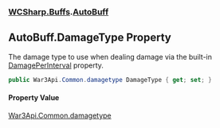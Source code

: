 ### [WCSharp.Buffs](WCSharp.Buffs.md 'WCSharp.Buffs').[AutoBuff](WCSharp.Buffs.AutoBuff.md 'WCSharp.Buffs.AutoBuff')

## AutoBuff.DamageType Property

The damage type to use when dealing damage via the built-in [DamagePerInterval](WCSharp.Buffs.AutoBuff.DamagePerInterval.md 'WCSharp.Buffs.AutoBuff.DamagePerInterval') property.

```csharp
public War3Api.Common.damagetype DamageType { get; set; }
```

#### Property Value
[War3Api.Common.damagetype](https://docs.microsoft.com/en-us/dotnet/api/War3Api.Common.damagetype 'War3Api.Common.damagetype')